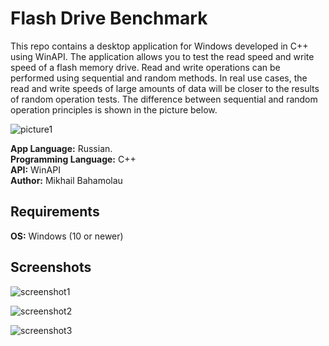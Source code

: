 # Flash Drive Benchmark
This repo contains a desktop application for Windows developed in C++ using WinAPI. The application allows you to test the read speed and write speed of a flash memory drive. Read and write operations can be performed using sequential and random methods. In real use cases, the read and write speeds of large amounts of data will be closer to the results of random operation tests. The difference between sequential and random operation principles is shown in the picture below.  
  
![picture1](https://i.imgur.com/qUpCAZW.png)  
  
**App Language:** Russian.  
**Programming Language:** C++  
 **API:** WinAPI  
 **Author:** Mikhail Bahamolau  

 ## Requirements

 **OS:** Windows (10 or newer)
 
 ## Screenshots
   
 ![screenshot1](https://i.imgur.com/UvUeweL.png)  
   
 ![screenshot2](https://i.imgur.com/sX5xbMl.png)  
   
 ![screenshot3](https://i.imgur.com/pKIzvNp.png)

